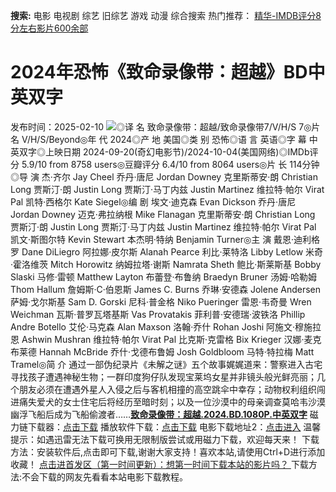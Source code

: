 **搜索:** 电影 电视剧 综艺 旧综艺 游戏 动漫 综合搜索 热门推荐： [精华-IMDB评分8分左右影片600余部](https://www.dytt8.com/html/gndy/jddy/20160320/50510.html)
# 2024年恐怖《致命录像带：超越》BD中英双字
发布时间：2025-02-10 
![](https://img9.doubanio.com/view/photo/l_ratio_poster/public/p2912840088.jpg)◎译 名 致命录像带：超越/致命录像带7/V/H/S 7◎片 名 V/H/S/Beyond◎年 代 2024◎产 地 美国◎类 别 恐怖◎语 言 英语◎字 幕 中英双字◎上映日期 2024-09-20(奇幻电影节)/2024-10-04(美国网络)◎IMDb评分 5.9/10 from 8758 users◎豆瓣评分 6.4/10 from 8064 users◎片 长 114分钟◎导 演 杰·齐尔 Jay Cheel 乔丹·唐尼 Jordan Downey 克里斯蒂安·朗 Christian Long 贾斯汀·朗 Justin Long 贾斯汀·马丁内兹 Justin Martinez 维拉特·帕尔 Virat Pal 凯特·西格尔 Kate Siegel◎编 剧 埃文·迪克森 Evan Dickson 乔丹·唐尼 Jordan Downey 迈克·弗拉纳根 Mike Flanagan 克里斯蒂安·朗 Christian Long 贾斯汀·朗 Justin Long 贾斯汀·马丁内兹 Justin Martinez 维拉特·帕尔 Virat Pal 凯文·斯图尔特 Kevin Stewart 本杰明·特纳 Benjamin Turner◎主 演 戴恩·迪利格罗 Dane DiLiegro 阿拉娜·皮尔斯 Alanah Pearce 利比·莱特洛 Libby Letlow 米奇·霍洛维茨 Mitch Horowitz 纳姆拉塔·谢斯 Namrata Sheth 鲍比·斯莱斯基 Bobby Slaski 马修·雷顿 Matthew Layton 布蕾登·布鲁纳 Braedyn Bruner 汤姆·哈勒姆 Thom Hallum 詹姆斯·C·伯恩斯 James C. Burns 乔琳·安德森 Jolene Andersen 萨姆·戈尔斯基 Sam D. Gorski 尼科·普金格 Niko Pueringer 雷恩·韦奇曼 Wren Weichman 瓦斯·普罗瓦塔基斯 Vas Provatakis 菲利普·安德瑞·波铁洛 Phillip Andre Botello 艾伦·马克森 Alan Maxson 洛翰·乔什 Rohan Joshi 阿施文·穆施拉恩 Ashwin Mushran 维拉特·帕尔 Virat Pal 比克斯·克雷格 Bix Krieger 汉娜·麦克布莱德 Hannah McBride 乔什·戈德布鲁姆 Josh Goldbloom 马特·特拉梅 Matt Tramel◎简 介 通过一部伪纪录片《未解之谜》五个故事娓娓道来：警察进入古宅寻找孩子遭遇神秘生物；一群印度狗仔队发现宝莱坞女星并非镜头般光鲜亮丽；几个朋友必须在遭遇外星人入侵之后与客机相撞的高空跳伞中幸存；动物权利组织闯进痛失爱犬的女士住宅后将经历至暗时刻；以及一位沙漠中的母亲调查莫哈韦沙漠幽浮飞船后成为飞船偷渡者……[**致命录像带：超越.2024.BD.1080P.中英双字**](magnet:?xt=urn:btih:7fc0a0ae09a5db67be24ecdbf502c20f65c6680f&dn=%e9%98%b3%e5%85%89%e7%94%b5%e5%bd%b1dygod.org.%e8%87%b4%e5%91%bd%e5%bd%95%e5%83%8f%e5%b8%a6%ef%bc%9a%e8%b6%85%e8%b6%8a.2024.BD.1080P.%e4%b8%ad%e8%8b%b1%e5%8f%8c%e5%ad%97.mkv&tr=udp%3a%2f%2ftracker.opentrackr.org%3a1337%2fannounce&tr=udp%3a%2f%2fexodus.desync.com%3a6969%2fannounce) 磁力链下载器：[点击下载](https://dygod.org/js/bt.htm "qBittorrent") 播放软件下载：[点击下载](https://dygod.org/js/player.htm "PotPlayer") 电影下载地址2：[点击进入](https://dygod.org/ "阳光电影") 温馨提示：如遇迅雷无法下载可换用无限制版尝试或用磁力下载，欢迎每天来！  下载方法：安装软件后,点击即可下载,谢谢大家支持！喜欢本站,请使用Ctrl+D进行添加收藏！ [点击进首发区（第一时间更新）：想第一时间下载本站的影片吗？ ](https://www.ygdy8.net/)下载方法:不会下载的网友先看看本站电影下载教程。